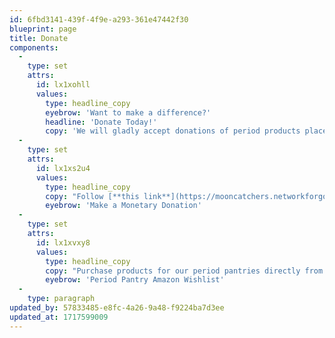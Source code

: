 ```yaml
---
id: 6fbd3141-439f-4f9e-a293-361e47442f30
blueprint: page
title: Donate
components:
  -
    type: set
    attrs:
      id: lx1xohll
      values:
        type: headline_copy
        eyebrow: 'Want to make a difference?'
        headline: 'Donate Today!'
        copy: 'We will gladly accept donations of period products placed directly in our pantries. To protect the safety and hygiene of our community members, donated menstrual products must be individually wrapped and unused. Check out the links below for financial contribution information.'
  -
    type: set
    attrs:
      id: lx1xs2u4
      values:
        type: headline_copy
        copy: "Follow [**this link**](https://mooncatchers.networkforgood.com/projects/227794-period-pantries-2024) to The MoonCatcher Project's period pantry supply donation page!"
        eyebrow: 'Make a Monetary Donation'
  -
    type: set
    attrs:
      id: lx1xvxy8
      values:
        type: headline_copy
        copy: "Purchase products for our period pantries directly from Amazon. Follow [**this link**](https://www.amazon.com/hz/wishlist/ls/3RCI7HFINZR1Z?ref_=wl_share) to MoonCatcher's Amazon Wishlist!"
        eyebrow: 'Period Pantry Amazon Wishlist'
  -
    type: paragraph
updated_by: 57833485-e8fc-4a26-9a48-f9224ba7d3ee
updated_at: 1717599009
---
```

